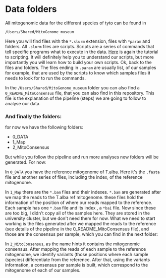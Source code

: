 # Data folders

All mitogenomic data for the different species of tyto can be found in 

```
/Users/Shared/MitoGenome_museum
```

Here you will find files with the `*.slurm` extension, files with `*param` and folders. All `.slurm` files are scripts. Scripts are a series of commands that tell specific programs what to execute in the data. [Here](https://astrobiomike.github.io/unix/scripting) is again the tutorial to scripting. It will definitely help you to understand our scripts, but more importantly you will learn how to build your own scripts.
Ok, back to the files and folders. The files ending in `.param` are usually list, of our samples for example, that are used by the scripts to know which samples files it needs to look for to run the commands.

In the `/Users/Shared/MitoGenome_museum` folder you can also find a `0_README_MitoConsensus` file, that you can also find in this repository. This file is the explanation of the pipeline (steps) we are going to follow to analyse our data.

### And finally the folders:

for now we have the following folders: 
- 0_DATA
- 1_Map
- 2_MitoConsensus

But while you follow the pipeline and run more analyses new folders will be generated. For now:

In `0_DATA` you have the reference mitogenome of T.alba. Here it's the `.fasta` file and another series of files, including the index, of the reference mitogenome.

In `1_Map` there are the `*.bam` files and their indexes. `*.bam` are generated after we map the reads to the T.alba ref mitogenome. these files hold the information of the position of where our reads mapped to the reference. Each sample has one `*.bam` file and its index , a `*bai` file. Now since these are too big, I didn't copy all of the samples here. They are stored in the university cluster, but we don't need them for now. What we need to start working is the files generated after we mapped the reads to the reference (see details of the pipeline in the 0_README_MitoConsensus file), and those are the consensus per sample, which you can find in the next folder:

In `2_MitoConsensus`, as the name hints it contains the mitogenomic consensus. After mapping the reads of each sample to the reference mitogenome, we identify variants (those positions where each sample (species) differentiate from the reference. After that, using the variants information, a consensus per sample is built, which correspond to the mitogenome of each of our samples.
